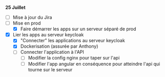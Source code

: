 **25 Juillet**
- [ ] Mise à jour du Jira
- [ ] Mise en prod
    - [x] Faire démarrer les apps sur un serveur séparé de prod
- [x] Lier les apps au serveur keycloak
    - [x] "Connecter" les applications au serveur keycloak
    - [x] Dockerisation (assurée par Anthony)
    - [ ] Connecter l'application à l'API
        - [ ] Modifier la config nginx pour taper sur l'api
        - [ ] Modifier l'app angular en conséquence pour atteindre l'api qui tourne sur le serveur